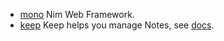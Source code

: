 - [mono](mono) Nim Web Framework.
- [keep](keep) Keep helps you manage Notes, see [docs](https://github.com/al6x/keep).